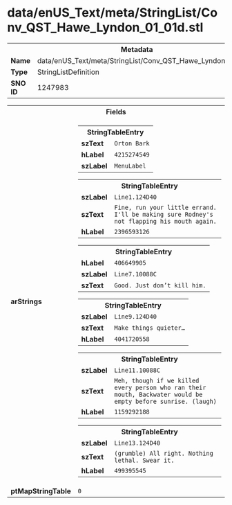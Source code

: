 <h1>data/enUS_Text/meta/StringList/Conv_QST_Hawe_Lyndon_01_01d.stl</h1><table><tr><th colspan="100%">Metadata</th></tr><tr><td><b>Name</b></td><td>data/enUS_Text/meta/StringList/Conv_QST_Hawe_Lyndon_01_01d.stl</td></tr><tr><td><b>Type</b></td><td>StringListDefinition</td></tr><tr><td><b>SNO ID</b></td><td>1247983</td></tr></table>

<table><tr><th colspan="100%">Fields</th></tr><tr><td><b>arStrings</b></td><td><table><tr><th colspan="100%">StringTableEntry</th></tr><tr><td><b>szText</b></td><td><code>Orton Bark</code></td></tr><tr><td><b>hLabel</b></td><td><code>4215274549</code></td></tr><tr><td><b>szLabel</b></td><td><code>MenuLabel</code></td></tr></table>


<table><tr><th colspan="100%">StringTableEntry</th></tr><tr><td><b>szLabel</b></td><td><code>Line1.124D40</code></td></tr><tr><td><b>szText</b></td><td><code>Fine, run your little errand. I'll be making sure Rodney's not flapping his mouth again.</code></td></tr><tr><td><b>hLabel</b></td><td><code>2396593126</code></td></tr></table>


<table><tr><th colspan="100%">StringTableEntry</th></tr><tr><td><b>hLabel</b></td><td><code>406649905</code></td></tr><tr><td><b>szLabel</b></td><td><code>Line7.10088C</code></td></tr><tr><td><b>szText</b></td><td><code>Good. Just don’t kill him.</code></td></tr></table>


<table><tr><th colspan="100%">StringTableEntry</th></tr><tr><td><b>szLabel</b></td><td><code>Line9.124D40</code></td></tr><tr><td><b>szText</b></td><td><code>Make things quieter…</code></td></tr><tr><td><b>hLabel</b></td><td><code>4041720558</code></td></tr></table>


<table><tr><th colspan="100%">StringTableEntry</th></tr><tr><td><b>szLabel</b></td><td><code>Line11.10088C</code></td></tr><tr><td><b>szText</b></td><td><code>Meh, though if we killed every person who ran their mouth, Backwater would be empty before sunrise. (laugh)</code></td></tr><tr><td><b>hLabel</b></td><td><code>1159292188</code></td></tr></table>


<table><tr><th colspan="100%">StringTableEntry</th></tr><tr><td><b>szLabel</b></td><td><code>Line13.124D40</code></td></tr><tr><td><b>szText</b></td><td><code>(grumble) All right. Nothing lethal. Swear it.</code></td></tr><tr><td><b>hLabel</b></td><td><code>499395545</code></td></tr></table>


</td></tr><tr><td><b>ptMapStringTable</b></td><td><code>0</code></td></tr></table>

